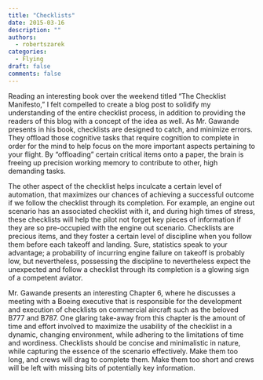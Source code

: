 ```yaml
---
title: "Checklists"
date: 2015-03-16
description: ""
authors:
  - robertszarek
categories:
  - Flying
draft: false
comments: false
---
```


Reading an interesting book over the weekend titled “The Checklist Manifesto,” I felt compelled to create a blog post to solidify my understanding of the entire checklist process, in addition to providing the readers of this blog with a concept of the idea as well. As Mr. Gawande presents in his book, checklists are designed to catch, and minimize errors. They offload those cognitive tasks that require cognition to complete in order for the mind to help focus on the more important aspects pertaining to your flight. By “offloading” certain critical items onto a paper, the brain is freeing up precision working memory to contribute to other, high demanding tasks.

The other aspect of the checklist helps inculcate a certain level of automation, that maximizes our chances of achieving a successful outcome if we follow the checklist through its completion. For example, an engine out scenario has an associated checklist with it, and during high times of stress, these checklists will help the pilot not forget key pieces of information if they are so pre-occupied with the engine out scenario. Checklists are precious items, and they foster a certain level of discipline when you follow them before each takeoff and landing. Sure, statistics speak to your advantage; a probability of incurring engine failure on takeoff is probably low, but nevertheless, possessing the discipline to nevertheless expect the unexpected and follow a checklist through its completion is a glowing sign of a competent aviator.

Mr. Gawande presents an interesting Chapter 6, where he discusses a meeting with a Boeing executive that is responsible for the development and execution of checklists on commercial aircraft such as the beloved B777 and B787. One glaring take-away from this chapter is the amount of time and effort involved to maximize the usability of the checklist in a dynamic, changing environment, while adhering to the limitations of time and wordiness. Checklists should be concise and minimalistic in nature, while capturing the essence of the scenario effectively. Make them too long, and crews will drag to complete them. Make them too short and crews will be left with missing bits of potentially key information.
